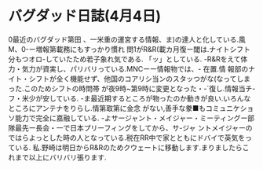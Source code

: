 # バグダッド日誌(4月4日)

0最近のバグダッド第田
、一米重の運宮する情報、ま)の達人と化している.風
M、0-ー増報第載務にもすっかり慣れ
問1がR&R(載カ月復ー閾は.ナイトシフト分もつオロ-していたため若子象れ気である.
「ッ」としている.
-R&Rをえて体力・気力が資実し、パリバリっている.MNCーー情報物では、-
在置.情
報部のナイト・シフトが全く機能せず、他国のコアリシ当ンのスタッつがな(なってしまった.このためシフトの時問帯
が夜9時~第9時に変更となった・-`復し.情報当チ-フ・米少が安している.
-ま最近期するところが物ったのか動きが良い.いろんなところにアンテナをりらし.情第取第に金念
がない,善手な豢■もコミュニケショソ能力で完全に嘉融している.
-よサージャント・メイジャー・ミーティングー部隊最先ー長会・一で日本プリーフィングをしてから、サ-ジャ
ントメイジャーのではらよっとした時の人となっている.税在RR中で家とともにドバイで英気をっている.
私.野崎は明日からR&Rのためクウェートに移動します.まりましたらこれまで以上にバリバリ張ります.
